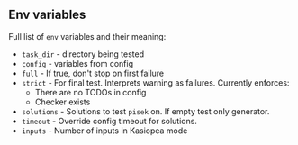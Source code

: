 ## Env variables
Full list of ``env`` variables and their meaning:
- ``task_dir`` - directory being tested
- ``config`` - variables from config
- ``full`` - If true, don't stop on first failure
- ``strict`` - For final test. Interprets warning as failures. Currently enforces:
    - There are no TODOs in config
    - Checker exists
- ``solutions`` - Solutions to test ``pisek`` on. If empty test only generator.
- ``timeout`` - Override config timeout for solutions.
- ``inputs`` - Number of inputs in Kasiopea mode
